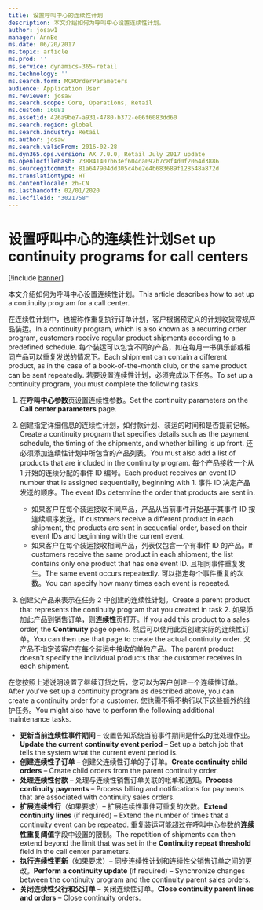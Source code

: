 ```yaml
---
title: 设置呼叫中心的连续性计划
description: 本文介绍如何为呼叫中心设置连续性计划。
author: josaw1
manager: AnnBe
ms.date: 06/20/2017
ms.topic: article
ms.prod: ''
ms.service: dynamics-365-retail
ms.technology: ''
ms.search.form: MCROrderParameters
audience: Application User
ms.reviewer: josaw
ms.search.scope: Core, Operations, Retail
ms.custom: 16081
ms.assetid: 426a9be7-a931-4780-b372-e06f6083dd60
ms.search.region: global
ms.search.industry: Retail
ms.author: josaw
ms.search.validFrom: 2016-02-28
ms.dyn365.ops.version: AX 7.0.0, Retail July 2017 update
ms.openlocfilehash: 738841407b63ef604da092b7c8f4d0f2064d3886
ms.sourcegitcommit: 81a647904dd305c4be2e4b683689f128548a872d
ms.translationtype: HT
ms.contentlocale: zh-CN
ms.lasthandoff: 02/01/2020
ms.locfileid: "3021758"
---
```

# <a name="set-up-continuity-programs-for-call-centers"></a><span data-ttu-id="f4671-103">设置呼叫中心的连续性计划</span><span class="sxs-lookup"><span data-stu-id="f4671-103">Set up continuity programs for call centers</span></span>

[!include [banner](includes/banner.md)]

<span data-ttu-id="f4671-104">本文介绍如何为呼叫中心设置连续性计划。</span><span class="sxs-lookup"><span data-stu-id="f4671-104">This article describes how to set up a continuity program for a call center.</span></span>

<span data-ttu-id="f4671-105">在连续性计划中，也被称作重复执行订单计划，客户根据预定义的计划收货常规产品装运。</span><span class="sxs-lookup"><span data-stu-id="f4671-105">In a continuity program, which is also known as a recurring order program, customers receive regular product shipments according to a predefined schedule.</span></span> <span data-ttu-id="f4671-106">每个装运可以包含不同的产品，如在每月一书俱乐部或相同产品可以重复发送的情况下。</span><span class="sxs-lookup"><span data-stu-id="f4671-106">Each shipment can contain a different product, as in the case of a book-of-the-month club, or the same product can be sent repeatedly.</span></span> <span data-ttu-id="f4671-107">若要设置连续性计划，必须完成以下任务。</span><span class="sxs-lookup"><span data-stu-id="f4671-107">To set up a continuity program, you must complete the following tasks.</span></span>

1. <span data-ttu-id="f4671-108">在**呼叫中心参数**页设置连续性参数。</span><span class="sxs-lookup"><span data-stu-id="f4671-108">Set the continuity parameters on the **Call center parameters** page.</span></span>
2. <span data-ttu-id="f4671-109">创建指定详细信息的连续性计划，如付款计划、装运的时间和是否提前记帐。</span><span class="sxs-lookup"><span data-stu-id="f4671-109">Create a continuity program that specifies details such as the payment schedule, the timing of the shipments, and whether billing is up front.</span></span> <span data-ttu-id="f4671-110">还必须添加连续性计划中所包含的产品列表。</span><span class="sxs-lookup"><span data-stu-id="f4671-110">You must also add a list of products that are included in the continuity program.</span></span> <span data-ttu-id="f4671-111">每个产品接收一个从 1 开始的连续分配的事件 ID 编号。</span><span class="sxs-lookup"><span data-stu-id="f4671-111">Each product receives an event ID number that is assigned sequentially, beginning with 1.</span></span> <span data-ttu-id="f4671-112">事件 ID 决定产品发送的顺序。</span><span class="sxs-lookup"><span data-stu-id="f4671-112">The event IDs determine the order that products are sent in.</span></span>

    - <span data-ttu-id="f4671-113">如果客户在每个装运接收不同产品，产品从当前事件开始基于其事件 ID 按连续顺序发送。</span><span class="sxs-lookup"><span data-stu-id="f4671-113">If customers receive a different product in each shipment, the products are sent in sequential order, based on their event IDs and beginning with the current event.</span></span>
    - <span data-ttu-id="f4671-114">如果客户在每个装运接收相同产品，列表仅包含一个有事件 ID 的产品。</span><span class="sxs-lookup"><span data-stu-id="f4671-114">If customers receive the same product in each shipment, the list contains only one product that has one event ID.</span></span> <span data-ttu-id="f4671-115">且相同事件重复发生。</span><span class="sxs-lookup"><span data-stu-id="f4671-115">The same event occurs repeatedly.</span></span> <span data-ttu-id="f4671-116">可以指定每个事件重复的次数。</span><span class="sxs-lookup"><span data-stu-id="f4671-116">You can specify how many times each event is repeated.</span></span>

3. <span data-ttu-id="f4671-117">创建父产品来表示在任务 2 中创建的连续性计划。</span><span class="sxs-lookup"><span data-stu-id="f4671-117">Create a parent product that represents the continuity program that you created in task 2.</span></span> <span data-ttu-id="f4671-118">如果添加此产品到销售订单，则**连续性**页打开。</span><span class="sxs-lookup"><span data-stu-id="f4671-118">If you add this product to a sales order, the **Continuity** page opens.</span></span> <span data-ttu-id="f4671-119">然后可以使用此页创建实际的连续性订单。</span><span class="sxs-lookup"><span data-stu-id="f4671-119">You can then use that page to create the actual continuity order.</span></span> <span data-ttu-id="f4671-120">父产品不指定该客户在每个装运中接收的单独产品。</span><span class="sxs-lookup"><span data-stu-id="f4671-120">The parent product doesn't specify the individual products that the customer receives in each shipment.</span></span>

<span data-ttu-id="f4671-121">在您按照上述说明设置了继续订货之后，您可以为客户创建一个连续性订单。</span><span class="sxs-lookup"><span data-stu-id="f4671-121">After you've set up a continuity program as described above, you can create a continuity order for a customer.</span></span> <span data-ttu-id="f4671-122">您也需不得不执行以下这些额外的维护任务。</span><span class="sxs-lookup"><span data-stu-id="f4671-122">You might also have to perform the following additional maintenance tasks.</span></span>

- <span data-ttu-id="f4671-123">**更新当前连续性事件期间** – 设置告知系统当前事件期间是什么的批处理作业。</span><span class="sxs-lookup"><span data-stu-id="f4671-123">**Update the current continuity event period** – Set up a batch job that tells the system what the current event period is.</span></span>
- <span data-ttu-id="f4671-124">**创建连续性子订单** – 创建父连续性订单的子订单。</span><span class="sxs-lookup"><span data-stu-id="f4671-124">**Create continuity child orders** – Create child orders from the parent continuity order.</span></span>
- <span data-ttu-id="f4671-125">**处理连续性付款** – 处理与连续性销售订单关联的帐单和通知。</span><span class="sxs-lookup"><span data-stu-id="f4671-125">**Process continuity payments** – Process billing and notifications for payments that are associated with continuity sales orders.</span></span>
- <span data-ttu-id="f4671-126">**扩展连续性行**（如果要求）– 扩展连续性事件可重复的次数。</span><span class="sxs-lookup"><span data-stu-id="f4671-126">**Extend continuity lines** (if required) – Extend the number of times that a continuity event can be repeated.</span></span> <span data-ttu-id="f4671-127">重复装运可能超过在呼叫中心参数的**连续性重复阈值**字段中设置的限制。</span><span class="sxs-lookup"><span data-stu-id="f4671-127">The repetition of shipments can then extend beyond the limit that was set in the **Continuity repeat threshold** field in the call center parameters.</span></span>
- <span data-ttu-id="f4671-128">**执行连续性更新**（如果要求）– 同步连续性计划和连续性父销售订单之间的更改。</span><span class="sxs-lookup"><span data-stu-id="f4671-128">**Perform a continuity update** (if required) – Synchronize changes between the continuity program and the continuity parent sales orders.</span></span>
- <span data-ttu-id="f4671-129">**关闭连续性父行和父订单** – 关闭连续性订单。</span><span class="sxs-lookup"><span data-stu-id="f4671-129">**Close continuity parent lines and orders** – Close continuity orders.</span></span>
